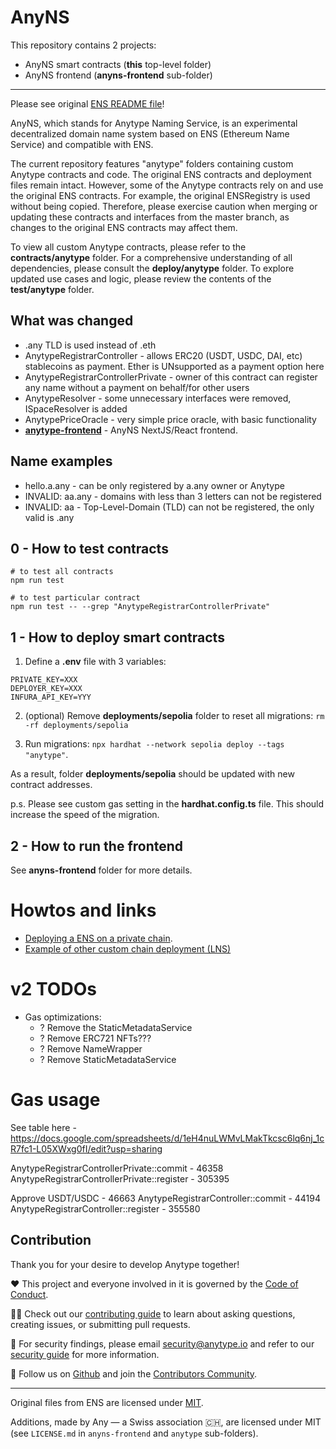 # AnyNS

This repository contains 2 projects:

- AnyNS smart contracts (**this** top-level folder)
- AnyNS frontend (**anyns-frontend** sub-folder)

---

Please see original [ENS README file](ORIGINAL_ENS_README.md)!

AnyNS, which stands for Anytype Naming Service, is an experimental decentralized domain name system based on ENS (Ethereum Name Service) and compatible with ENS.

The current repository features "anytype" folders containing custom Anytype contracts and code. The original ENS contracts and deployment files remain intact. However, some of the Anytype contracts rely on and use the original ENS contracts. For example, the original ENSRegistry is used without being copied. Therefore, please exercise caution when merging or updating these contracts and interfaces from the master branch, as changes to the original ENS contracts may affect them.

To view all custom Anytype contracts, please refer to the **contracts/anytype** folder. For a comprehensive understanding of all dependencies, please consult the **deploy/anytype** folder. To explore updated use cases and logic, please review the contents of the **test/anytype** folder.

## What was changed

- .any TLD is used instead of .eth
- AnytypeRegistrarController - allows ERC20 (USDT, USDC, DAI, etc) stablecoins as payment. Ether is UNsupported as a payment option here
- AnytypeRegistrarControllerPrivate - owner of this contract can register any name without a payment on behalf/for other users
- AnytypeResolver - some unnecessary interfaces were removed, ISpaceResolver is added
- AnytypePriceOracle - very simple price oracle, with basic functionality
- **[anytype-frontend](anytype-frontend)** - AnyNS NextJS/React frontend.

## Name examples

- hello.a.any - can be only registered by a.any owner or Anytype
- INVALID: aa.any - domains with less than 3 letters can not be registered
- INVALID: aa - Top-Level-Domain (TLD) can not be registered, the only valid is .any

## 0 - How to test contracts

```
# to test all contracts
npm run test

# to test particular contract
npm run test -- --grep "AnytypeRegistrarControllerPrivate"
```

## 1 - How to deploy smart contracts

1. Define a **.env** file with 3 variables:

```
PRIVATE_KEY=XXX
DEPLOYER_KEY=XXX
INFURA_API_KEY=YYY
```

2. (optional) Remove **deployments/sepolia** folder to reset all migrations:
   `rm -rf deployments/sepolia`

3. Run migrations:
   `npx hardhat --network sepolia deploy --tags "anytype"`.

As a result, folder **deployments/sepolia** should be updated with new contract addresses.

p.s. Please see custom gas setting in the **hardhat.config.ts** file. This should increase the speed of the migration.

## 2 - How to run the frontend

See **anyns-frontend** folder for more details.

# Howtos and links

- [Deploying a ENS on a private chain](https://docs.ens.domains/deploying-ens-on-a-private-chain).
- [Example of other custom chain deployment (LNS)](https://github.com/bchdomains/lns-contracts/commit/88ca736baf574b2f85ea43f3c40376979272ebce#diff-cf4ef7c51dc9f81cad1d504da0d1c3a3437ac7b7d1374ee7127886cf1d1a5092)

# v2 TODOs

- Gas optimizations:
  - ? Remove the StaticMetadataService
  - ? Remove ERC721 NFTs???
  - ? Remove NameWrapper
  - ? Remove StaticMetadataService

# Gas usage

See table here - https://docs.google.com/spreadsheets/d/1eH4nuLWMvLMakTkcsc6lq6nj_1cR7fc1-L05XWxg0fI/edit?usp=sharing

AnytypeRegistrarControllerPrivate::commit - 46358
AnytypeRegistrarControllerPrivate::register - 305395

Approve USDT/USDC - 46663
AnytypeRegistrarController::commit - 44194
AnytypeRegistrarController::register - 355580

## Contribution

Thank you for your desire to develop Anytype together!

❤️ This project and everyone involved in it is governed by the [Code of Conduct](https://github.com/anyproto/.github/blob/main/docs/CODE_OF_CONDUCT.md).

🧑‍💻 Check out our [contributing guide](https://github.com/anyproto/.github/blob/main/docs/CONTRIBUTING.md) to learn about asking questions, creating issues, or submitting pull requests.

🫢 For security findings, please email [security@anytype.io](mailto:security@anytype.io) and refer to our [security guide](https://github.com/anyproto/.github/blob/main/docs/SECURITY.md) for more information.

🤝 Follow us on [Github](https://github.com/anyproto) and join the [Contributors Community](https://github.com/orgs/anyproto/discussions).

---
Original files from ENS are licensed under [MIT](./LICENSE.txt).

Additions, made by Any — a Swiss association 🇨🇭, are licensed under MIT (see `LICENSE.md` in `anyns-frontend` and `anytype` sub-folders).
